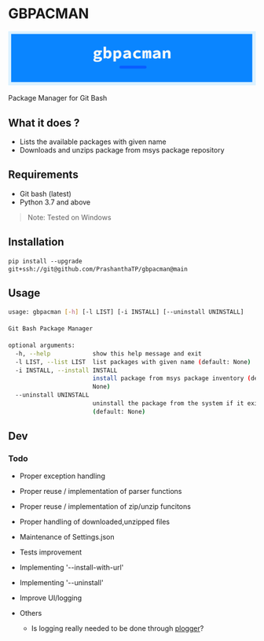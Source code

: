 # GBPACMAN

![BannerImage](docs/images/gbpacman_banner.png)

Package Manager for Git Bash

## What it does ?

- Lists the available packages with given name
- Downloads and unzips package from msys package repository

## Requirements

- Git bash (latest)
- Python 3.7 and above 

> Note: Tested on Windows 

## Installation

```
pip install --upgrade git+ssh://git@github.com/PrashanthaTP/gbpacman@main
```

## Usage

```bash
usage: gbpacman [-h] [-l LIST] [-i INSTALL] [--uninstall UNINSTALL]

Git Bash Package Manager

optional arguments:
  -h, --help            show this help message and exit
  -l LIST, --list LIST  list packages with given name (default: None)
  -i INSTALL, --install INSTALL
                        install package from msys package inventory (default:
                        None)
  --uninstall UNINSTALL
                        uninstall the package from the system if it exists
                        (default: None)
```

## Dev

### Todo

- Proper exception handling
- Proper reuse / implementation of parser functions
- Proper reuse / implementation of zip/unzip funcitons
- Proper handling of downloaded,unzipped files
- Maintenance of Settings.json
- Tests improvement
- Implementing '--install-with-url'
- Implementing '--uninstall'
- Improve UI/logging

- Others
  - Is logging really needed to be done through [plogger](https://github.com/PrashanthaTP/plogger)?

